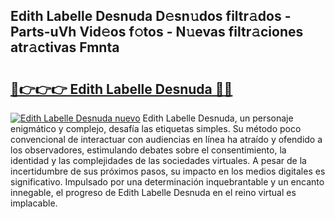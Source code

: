 ## Edith Labelle Desnuda D𝚎sn𝚞dos filtr𝚊dos - Parts-uVh Vid𝚎os f𝚘tos - N𝚞evas filtr𝚊ciones atr𝚊ctivas Fmnta

# <h2><a href="http://mb665ty.tromn.icu/?c=Edith+Labelle+Desnuda">🔗👉👉👉 Edith Labelle Desnuda 🔗🔗</a></h2>

[![Edith Labelle Desnuda nuevo](https://i.imgur.com/pEAQMta.gif)](http://mb665ty.tromn.icu/?c=Edith+Labelle+Desnuda)
Edith Labelle Desnuda, un personaje enigmático y complejo, desafía las etiquetas simples. Su método poco convencional de interactuar con audiencias en línea ha atraído y ofendido a los observadores, estimulando debates sobre el consentimiento, la identidad y las complejidades de las sociedades virtuales. A pesar de la incertidumbre de sus próximos pasos, su impacto en los medios digitales es significativo. Impulsado por una determinación inquebrantable y un encanto innegable, el progreso de Edith Labelle Desnuda en el reino virtual es implacable.
